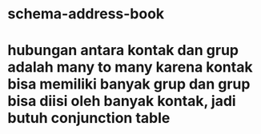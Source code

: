 # schema-address-book

# hubungan antara kontak dan grup adalah many to many karena kontak bisa memiliki banyak grup dan grup bisa diisi oleh banyak kontak, jadi butuh conjunction table
